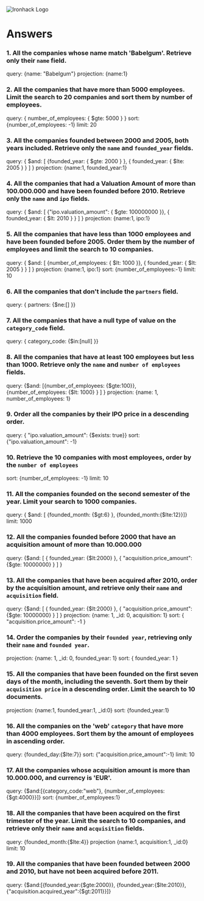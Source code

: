 ![Ironhack Logo](https://i.imgur.com/1QgrNNw.png)

# Answers

### 1. All the companies whose name match 'Babelgum'. Retrieve only their `name` field.

<!-- Your Code Goes Here -->
query: {name: "Babelgum"}
projection: {name:1}

### 2. All the companies that have more than 5000 employees. Limit the search to 20 companies and sort them by **number of employees**.

<!-- Your Code Goes Here -->
query: { number_of_employees: { $gte: 5000 } }
sort: {number_of_employees: -1}
limit: 20

### 3. All the companies founded between 2000 and 2005, both years included. Retrieve only the `name` and `founded_year` fields.

<!-- Your Code Goes Here -->
query: { $and: [ {founded_year: { $gte: 2000 } }, { founded_year: { $lte: 2005 } } ] }
projection: {name:1, founded_year:1}

### 4. All the companies that had a Valuation Amount of more than 100.000.000 and have been founded before 2010. Retrieve only the `name` and `ipo` fields.

<!-- Your Code Goes Here -->
query: { $and: [ {"ipo.valuation_amount": { $gte: 100000000 }}, { founded_year: { $lt: 2010 } }  ] }
projection: {name:1, ipo:1}

### 5. All the companies that have less than 1000 employees and have been founded before 2005. Order them by the number of employees and limit the search to 10 companies.

<!-- Your Code Goes Here -->
query: { $and: [ {number_of_employees: { $lt: 1000 }}, { founded_year: { $lt: 2005 } }  ] }
projection: {name:1, ipo:1}
sort: {number_of_employees:-1}
limit: 10

### 6. All the companies that don't include the `partners` field.

<!-- Your Code Goes Here -->
query: { partners: {$ne:[] }}

### 7. All the companies that have a null type of value on the `category_code` field.

<!-- Your Code Goes Here -->
query: { category_code: {$in:[null] }}

### 8. All the companies that have at least 100 employees but less than 1000. Retrieve only the `name` and `number of employees` fields.

<!-- Your Code Goes Here -->
query: {$and: [{number_of_employees: {$gte:100}}, {number_of_employees: {$lt: 1000} } ] }
projection: {name: 1, number_of_employees: 1}

### 9. Order all the companies by their IPO price in a descending order.

<!-- Your Code Goes Here -->
query: { "ipo.valuation_amount": {$exists: true}} 
sort: {"ipo.valuation_amount": -1}

### 10. Retrieve the 10 companies with most employees, order by the `number of employees`

<!-- Your Code Goes Here -->
sort: {number_of_employees: -1}
limit: 10

### 11. All the companies founded on the second semester of the year. Limit your search to 1000 companies.

<!-- Your Code Goes Here -->
query: { $and: [ {founded_month: {$gt:6} }, {founded_month:{$lte:12}}]}
limit: 1000

### 12. All the companies founded before 2000 that have an acquisition amount of more than 10.000.000

<!-- Your Code Goes Here -->
query: {$and: [ { founded_year: {$lt:2000} }, { "acquisition.price_amount": {$gte: 10000000} } ] }

### 13. All the companies that have been acquired after 2010, order by the acquisition amount, and retrieve only their `name` and `acquisition` field.

<!-- Your Code Goes Here -->
query: {$and: [ { founded_year: {$lt:2000} }, { "acquisition.price_amount": {$gte: 10000000} } ] }
projection: {name: 1, _id: 0, acquisition: 1}
sort: { "acquisition.price_amount": -1 }

### 14. Order the companies by their `founded year`, retrieving only their `name` and `founded year`.

<!-- Your Code Goes Here -->
projection: {name: 1, _id: 0, founded_year: 1}
sort: { founded_year: 1 }

### 15. All the companies that have been founded on the first seven days of the month, including the seventh. Sort them by their `acquisition price` in a descending order. Limit the search to 10 documents.

<!-- Your Code Goes Here -->
projection: {name:1, founded_year:1, _id:0}
sort: {founded_year:1}

### 16. All the companies on the 'web' `category` that have more than 4000 employees. Sort them by the amount of employees in ascending order.

<!-- Your Code Goes Here -->
query: {founded_day:{$lte:7}}
sort: {"acquisition.price_amount":-1}
limit: 10

### 17. All the companies whose acquisition amount is more than 10.000.000, and currency is 'EUR'.

<!-- Your Code Goes Here -->
query: {$and:[{category_code:"web"}, {number_of_employees:{$gt:4000}}]}
sort: {number_of_employees:1}

### 18. All the companies that have been acquired on the first trimester of the year. Limit the search to 10 companies, and retrieve only their `name` and `acquisition` fields.

<!-- Your Code Goes Here -->
query: {founded_month:{$lte:4}}
projection {name:1, acquisition:1, _id:0}
limit: 10

### 19. All the companies that have been founded between 2000 and 2010, but have not been acquired before 2011.

<!-- Your Code Goes Here -->
query: {$and:[{founded_year:{$gte:2000}}, {founded_year:{$lte:2010}}, {"acquisition.acquired_year":{$gt:2011}}]}
